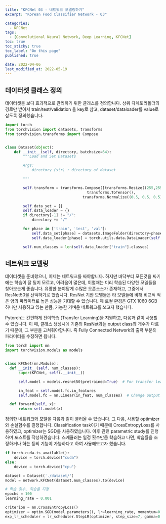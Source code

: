 ```yaml
---
title: "KFCNet 03 - 네트워크 모델링하기"
excerpt: "Korean Food Classifier Network - 03"

categories:
  - KFCNet
tags: 
  - [Convolutional Neural Network, Deep Learning, KFCNet]
toc: true
toc_sticky: true
toc_label: "On this page"
published: true

date: 2022-04-06
last_modified_at: 2022-05-19
---
```


## 데이터셋 클래스 정의
데이터셋을 보다 효과적으로 관리하기 위한 클래스를 정의합니다. 
상위 디렉토리폴더의 경로만 받아서 train/test/validation 을 key로 삼고, dataset/dataloader를 value로 삼도록 정의했습니다.

```python
import torch
from torchvision import datasets, transforms
from torchvision.transforms import Compose


class Dataset(object):
    def __init__(self, directory, batchsize=64):
        """Load and Set Datasets

        Args:
            directory (str) : directory of dataset

        """

        self.transform = transforms.Compose([transforms.Resize((255,255)),
                                     transforms.ToTensor(),
                                   transforms.Normalize((0.5, 0.5, 0.5),(0.5, 0.5, 0.5))])

        self.data_set = {}
        self.data_loader = {}
        if directory[-1] != "/":
            directory += "/"

        for phase in ['train', 'test', 'val']:
            self.data_set[phase] = datasets.ImageFolder(directory+phase, transform=self.transform)  # Dataset
            self.data_loader[phase] = torch.utils.data.DataLoader(self.data_set[phase], batch_size=batchsize, shuffle=True)

        self.num_classes = len(self.data_loader["train"].classes)
```

## 네트워크 모델링
데이터셋을 준비했으니, 이제는 네트워크를 짜야합니다. 하지만 바닥부터 모든것을 짜기에는 학습이 잘 될지 모르고, 어려움이 많은데, 이럴때는 미리 학습된 다양한 모델들을 찾아보는게 좋습니다. 유망한 분야답게 수많은 오픈소스가 존재하고, 그중에서 ResNet50을 선택하기로 했습니다. ResNet 기반 모델들은 타 모델들에 비해 비교적 적은 양의 파라미터로 높은 성능을 기대할 수 있습니다. 제 로컬 환경은 GTX 1060 6GB 하나만 사용하고 있는 만큼, 가능한 가벼운 네트워크를 쓰고자 했습니다.

Pytorch는 간편하게 전이학습 (Transfer Learning)을 지원하고, 다음과 같이 사용할 수 있습니다. 이 때, 클래스 생성시에 기존의 ResNet과는 output class의 개수가 다르기 때문에, 그 부분을 고쳐줘야합니다. 즉 Fully Connected Network의 출력 부분의 파라미터를 수정하면 됩니다.

```python
from torch import nn
import torchvision.models as models


class KFCNet(nn.Module):
  def __init__(self, num_classes):
      super(KFCNet, self).__init__()

      self.model = models.resnet50(pretrained=True)  # For transfer learning

      in_feat = self.model.fc.in_features
      self.model.fc = nn.Linear(in_feat, num_classes)  # Change output classes of fcn

  def forward(self, x):
      return self.model(x)
```

정의한 네트워크와 모델을 다음과 같이 불러올 수 있습니다. 그 다음, 사용할 optimizer와 손실함수를 결정합니다.
Classification task이기 때문에 CrossEntropyLoss를 사용하였고, optimizer는 SGD를 사용하였습니다. 이후 관련 parametric study를 진행하며 포스트를 작성하겠습니다.
스케쥴러는 일정 횟수만큼 학습하고 나면, 학습률을 조정하거나 하는 등의 기능이 가능하다고 하여 사용해보고자 했습니다.

```python
if torch.cuda.is_available():
    device = torch.device("cuda")
else:
    device = torch.device("cpu")

dataset = Dataset('./dataset/')
model = network.KFCNet(dataset.num_classes).to(device)

# 학습 횟수, 학습률 지정
epochs = 100
learning_rate = 0.001

criterion = nn.CrossEntropyLoss()
optimizer = optim.SGD(model.parameters(), lr=learning_rate, momentum=0.9)
exp_lr_scheduler = lr_scheduler.StepLR(optimizer, step_size=7, gamma=0.1)
```

